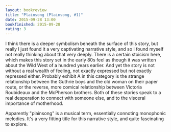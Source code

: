 ```yaml
---
layout: bookreview
title: "Plainsong (Plainsong, #1)"
date: 2015-09-28 13:00
bookfinished: 2015-09-28
rating: 3
---
```


I think there is a deeper symbolism beneath the surface of this story, but really I just found it a very captivating narrative style, and so I found myself not really thinking about that very deeply.  There is a certain stoicism here, which makes this story set in the early 80s feel as though it was written about the Wild West of a hundred years earlier.  And yet the story is not without a real wealth of feeling, not exactly expressed but not exactly repressed either.  Probably exhibit A in this category is the strange relationship between the Guthrie boys and the old woman on their paper route, or the reverse, more comical relationship between Victoria Roubideaux and the McPherson brothers.  Both of these stories speak to a real desperation to connect with someone else, and to the visceral importance of motherhood.



Apparently "plainsong" is a musical term, essentially connoting monophonic melodies.  It's a very fitting title for this narrative style, and quite fascinating to explore.